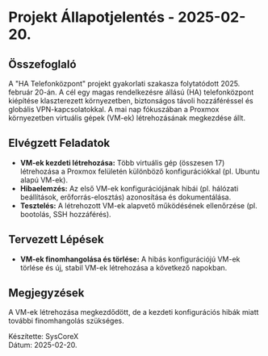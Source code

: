 # Projekt Állapotjelentés - 2025-02-20.

## Összefoglaló
A "HA Telefonközpont" projekt gyakorlati szakasza folytatódott 2025. február 20-án. A cél egy magas rendelkezésre állású (HA) telefonközpont kiépítése klaszterezett környezetben, biztonságos távoli hozzáféréssel és globális VPN-kapcsolatokkal. A mai nap fókuszában a Proxmox környezetben virtuális gépek (VM-ek) létrehozásának megkezdése állt.

## Elvégzett Feladatok
- **VM-ek kezdeti létrehozása:** Több virtuális gép (összesen 17) létrehozása a Proxmox felületén különböző konfigurációkkal (pl. Ubuntu alapú VM-ek).
- **Hibaelemzés:** Az első VM-ek konfigurációjának hibái (pl. hálózati beállítások, erőforrás-elosztás) azonosítása és dokumentálása.
- **Tesztelés:** A létrehozott VM-ek alapvető működésének ellenőrzése (pl. bootolás, SSH hozzáférés).

## Tervezett Lépések
- **VM-ek finomhangolása és törlése:** A hibás konfigurációjú VM-ek törlése és új, stabil VM-ek létrehozása a következő napokban.

## Megjegyzések
A VM-ek létrehozása megkezdődött, de a kezdeti konfigurációs hibák miatt további finomhangolás szükséges.

Készítette: SysCoreX  
Dátum: 2025-02-20.